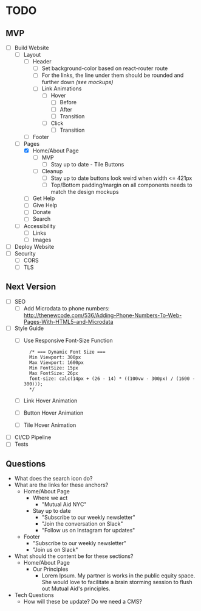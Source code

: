 # TODO

## MVP

- [ ] Build Website
  - [ ] Layout
    - [ ] Header
      - [ ] Set background-color based on react-router route
      - [ ] For the links, the line under them should be rounded and further down *(see mockups)*
      - [ ] Link Animations
        - [ ] Hover
          - [ ] Before
          - [ ] After
          - [ ] Transition
        - [ ] Click
          - [ ] Transition
    - [ ] Footer
  - [ ] Pages
    - [X] Home/About Page
      - [ ] MVP
        - [ ] Stay up to date - Tile Buttons
      - [ ] Cleanup
        - [ ] Stay up to date buttons look weird when width <= 421px
        - [ ] Top/Bottom padding/margin on all components needs to match the design mockups
    - [ ] Get Help
    - [ ] Give Help
    - [ ] Donate
    - [ ] Search
  - [ ] Accessibility
    - [ ] Links
    - [ ] Images
- [ ] Deploy Website
- [ ] Security
  - [ ] CORS
  - [ ] TLS

## Next Version

- [ ] SEO
  - [ ] Add Microdata to phone numbers: http://thenewcode.com/536/Adding-Phone-Numbers-To-Web-Pages-With-HTML5-and-Microdata
- [ ] Style Guide
  - [ ] Use Responsive Font-Size Function

    ```{css
      /* === Dynamic Font Size ===
      Min Viewport: 300px
      Max Viewport: 1600px
      Min FontSize: 15px
      Max FontSize: 26px
      font-size: calc(14px + (26 - 14) * ((100vw - 300px) / (1600 - 300)));
      */
    ```

  - [ ] Link Hover Animation
  - [ ] Button Hover Animation
  - [ ] Tile Hover Animation
- [ ] CI/CD Pipeline
- [ ] Tests

## Questions

- What does the search icon do?
- What are the links for these anchors?
  - Home/About Page
    - Where we act
      - "Mutual Aid NYC"
    - Stay up to date
      - "Subscribe to our weekly newsletter"
      - "Join the conversation on Slack"
      - "Follow us on Instagram for updates"
  - Footer
    - "Subscribe to our weekly newsletter"
    - "Join us on Slack"
- What should the content be for these sections?
  - Home/About Page
    - Our Principles
      - Lorem Ipsum. My partner is works in the public equity space. She would love to facilitate a brain storming session to flush out Mutual Aid's principles.
- Tech Questions
  - How will these be update? Do we need a CMS?